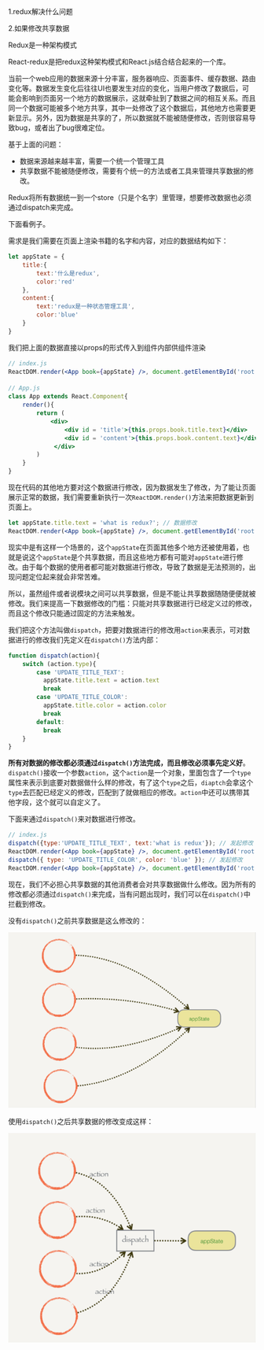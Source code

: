 1.redux解决什么问题

2.如果修改共享数据

Redux是一种架构模式

React-redux是把redux这种架构模式和React.js结合结合起来的一个库。

当前一个web应用的数据来源十分丰富，服务器响应、页面事件、缓存数据、路由变化等。数据发生变化后往往UI也要发生对应的变化，当用户修改了数据后，可能会影响到页面另一个地方的数据展示，这就牵扯到了数据之间的相互关系。而且同一个数据可能被多个地方共享，其中一处修改了这个数据后，其他地方也需要更新显示。另外，因为数据是共享的了，所以数据就不能被随便修改，否则很容易导致bug，或者出了bug很难定位。

基于上面的问题：

* 数据来源越来越丰富，需要一个统一个管理工具
* 共享数据不能被随便修改，需要有个统一的方法或者工具来管理共享数据的修改。

Redux将所有数据统一到一个store（只是个名字）里管理，想要修改数据也必须通过dispatch来完成。

下面看例子。

需求是我们需要在页面上渲染书籍的名字和内容，对应的数据结构如下：

```javascript
let appState = {
    title:{
        text:'什么是redux',
        color:'red'
    },
    content:{
        text:'redux是一种状态管理工具',
        color:'blue'
    }
}
```

我们把上面的数据直接以props的形式传入到组件内部供组件渲染

```jsx
// index.js
ReactDOM.render(<App book={appState} />, document.getElementById('root'));

// App.js
class App extends React.Component{
    render(){
        return (
            <div>
                <div id = 'title'>{this.props.book.title.text}</div>
           		<div id = 'content'>{this.props.book.content.text}</div>
             </div>
        )
    }
}
```

现在代码的其他地方要对这个数据进行修改，因为数据发生了修改，为了能让页面展示正常的数据，我们需要重新执行一次`ReactDOM.render()`方法来把数据更新到页面上。

```jsx
let appState.title.text = 'what is redux?'; // 数据修改
ReactDOM.render(<App book={appState} />, document.getElementById('root')); // 重新渲染
```

现实中是有这样一个场景的，这个`appState`在页面其他多个地方还被使用着，也就是说这个`appState`是个共享数据，而且这些地方都有可能对`appState`进行修改。由于每个数据的使用者都可能对数据进行修改，导致了数据是无法预测的，出现问题定位起来就会非常苦难。

所以，虽然组件或者说模块之间可以共享数据，但是不能让共享数据随随便便就被修改。我们来提高一下数据修改的门槛：只能对共享数据进行已经定义过的修改，而且这个修改只能通过固定的方法来触发。

我们把这个方法叫做`dispatch`，把要对数据进行的修改用`action`来表示，可对数据进行的修改我们先定义在`dispatch()`方法内部：

```javascript
function dispatch(action){
    switch (action.type){
        case 'UPDATE_TITLE_TEXT':
          appState.title.text = action.text
          break
        case 'UPDATE_TITLE_COLOR':
          appState.title.color = action.color
          break
        default:
          break
    }
}
```

__所有对数据的修改都必须通过`dispatch()`方法完成，而且修改必须事先定义好__。`dispatch()`接收一个参数`action`，这个`action`是一个对象，里面包含了一个`type`属性来表示到底要对数据做什么样的修改，有了这个`type`之后，`diaptch`会拿这个`type`去匹配已经定义的修改，匹配到了就做相应的修改。`action`中还可以携带其他字段，这个就可以自定义了。

下面来通过`dispatch()`来对数据进行修改。

```jsx
// index.js
dispatch({type:'UPDATE_TITLE_TEXT', text:'what is redux'}); // 发起修改
ReactDOM.render(<App book={appState} />, document.getElementById('root'));// 重新渲染
dispatch({ type: 'UPDATE_TITLE_COLOR', color: 'blue' }); // 发起修改
ReactDOM.render(<App book={appState} />, document.getElementById('root'));// 重新渲染
```

现在，我们不必担心共享数据的其他消费者会对共享数据做什么修改。因为所有的修改都必须通过`dispatch()`来完成，当有问题出现时，我们可以在`dispatch()`中拦截到修改。

没有`dispatch()`之前共享数据是这么修改的：

![](../img/201901271452.png)

使用`dispatch()`之后共享数据的修改变成这样：

![](../img/201901271454.png)

